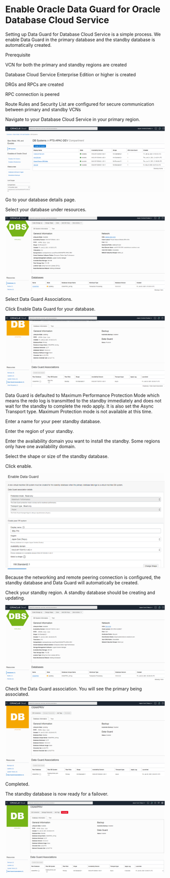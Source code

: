 

# Enable Oracle Data Guard for Oracle Database Cloud Service

Setting up Data Guard for Database Cloud Service is a simple process.  We enable Data Guard in the primary database and the standby database is automatically created.

Prerequisite

VCN for both the primary and standby regions are created

Database Cloud Service Enterprise Edition or higher is created

DRGs and RPCs are created

RPC connection is peered

Route Rules and Security List are configured for secure communication between primary and standby VCNs

Navigate to your Database Cloud Service in your primary region.



![image-20210121190217365](images\image-20210121190217365.png)



Go to your database details page.

Select your database under resources.



![image-20210121190255856](images\image-20210121190255856.png)

Select Data Guard Associations.

Click Enable Data Guard for your database.



![image-20210121190326859](images\image-20210121190326859.png)

Data Guard is defaulted to Maximum Performance Protection Mode which means the redo log is transmitted to the standby immediately and does not wait for the standby to complete the redo apply.  It is also set the Async Transport type.  Maximum Protection mode is not available at this time.

Enter a name for your peer standby database.

Enter the region of your standby.

Enter the availability domain you want to install the standby.  Some regions only have one availability domain.

Select the shape or size of the standby database.

Click enable.



![](images\image-20210121182459418.png)



Because the networking and remote peering connection is configured, the standby database and Data Guard will automatically be created.

Check your standby region.  A standby database should be creating and updating. 



![image-20210121190528443](images\image-20210121190528443.png)



Check the Data Guard association.  You will see the primary being associated.



![image-20210121190421254](images\image-20210121190421254.png)



Completed.

The standby database is now ready for a failover.



![image-20210121222339306](images\image-20210121222339306.png)





